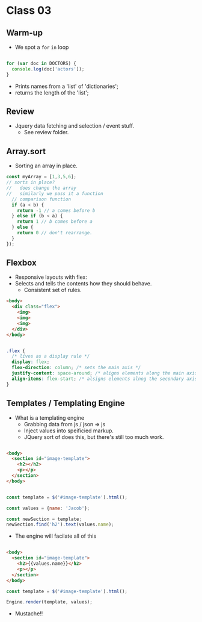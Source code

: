 # Class 03

## Warm-up
- We spot a `for` `in` loop

```js

for (var doc in DOCTORS) {
  console.log(doc['actors']);
}
```

- Prints names from a 'list' of 'dictionaries';
- returns the length of the 'list';

## Review
- Jquery data fetching and selection / event stuff.
  - See review folder.

## Array.sort
- Sorting an array in place.

```js
const myArray = [1,3,5,6];
// sorts in place?
//   does change the array
//   similarly we pass it a function
  // comparison function
  if (a < b) {
    return -1 // a comes before b
  } else if (b < a) {
    return 1 // b comes before a
  } else {
    return 0 // don't rearrange.
  }
});


```

## Flexbox
- Responsive layouts with flex:
- Selects and tells the contents how they should behave.
  - Consistent set of rules.


```html
<body>
  <div class="flex">
    <img>
    <img>
    <img>
  </div>
</body>
```

```css

.flex {
  /* lives as a display rule */
  display: flex;
  flex-direction: column; /* sets the main axis */
  justify-content: space-around; /* aligns elements along the main axis */
  align-items: flex-start; /* alsigns elements alnog the secondary axis */
}
```

## Templates / Templating Engine
- What is a templating engine
  - Grabbing data from js / json => js
  - Inject values into speificied markup.
  - JQuery sort of does this, but there's still too much work.

```html

<body>
  <section id="image-template">
    <h2></h2>
    <p></p>
  </section>
</body>
```

```js

const template = $('#image-template').html();

const values = {name: 'Jacob'};

const newSection = template;
newSection.find('h2').text(values.name);

```

 - The engine will facilate all of this

```html

<body>
  <section id="image-template">
    <h2>{{values.name}}</h2>
    <p></p>
  </section>
</body>

```


```js
const template = $('#image-template').html();

Engine.render(template, values);
```

- Mustache!!
